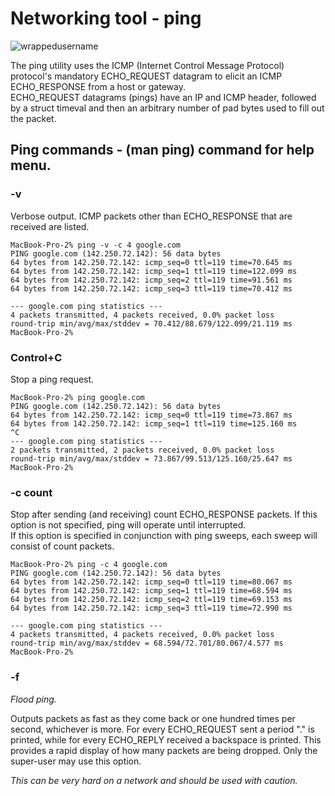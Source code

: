 # Networking tool - ping
<p align="left"> <img src="https://komarev.com/ghpvc/?username=Ping&label=Repository%20views&color=0e75b6&style=flat" alt="wrappedusername" /> </p>

The ping utility uses the ICMP (Internet Control Message Protocol) protocol's mandatory ECHO_REQUEST datagram to elicit an ICMP ECHO_RESPONSE from a host or gateway.  
ECHO_REQUEST datagrams (pings) have an IP and ICMP header, followed by a struct timeval and then an arbitrary number 
of pad bytes used to fill out the packet.
## Ping commands - (man ping) command for help menu.

### -v      
Verbose output.  ICMP packets other than ECHO_RESPONSE that are received are listed.

```Shell
MacBook-Pro-2% ping -v -c 4 google.com
PING google.com (142.250.72.142): 56 data bytes
64 bytes from 142.250.72.142: icmp_seq=0 ttl=119 time=70.645 ms
64 bytes from 142.250.72.142: icmp_seq=1 ttl=119 time=122.099 ms
64 bytes from 142.250.72.142: icmp_seq=2 ttl=119 time=91.561 ms
64 bytes from 142.250.72.142: icmp_seq=3 ttl=119 time=70.412 ms

--- google.com ping statistics ---
4 packets transmitted, 4 packets received, 0.0% packet loss
round-trip min/avg/max/stddev = 70.412/88.679/122.099/21.119 ms
MacBook-Pro-2%
```
             
### Control+C 
Stop a ping request.  

```Shell
MacBook-Pro-2% ping google.com
PING google.com (142.250.72.142): 56 data bytes
64 bytes from 142.250.72.142: icmp_seq=0 ttl=119 time=73.867 ms
64 bytes from 142.250.72.142: icmp_seq=1 ttl=119 time=125.160 ms
^C
--- google.com ping statistics ---
2 packets transmitted, 2 packets received, 0.0% packet loss
round-trip min/avg/max/stddev = 73.867/99.513/125.160/25.647 ms
MacBook-Pro-2% 
```
 ### -c count
 
 Stop after sending (and receiving) count ECHO_RESPONSE packets.
 If this option is not specified, ping will operate until interrupted.  
 If this option is specified in conjunction with ping sweeps, each sweep will consist of count packets.
 
```Shell             
MacBook-Pro-2% ping -c 4 google.com
PING google.com (142.250.72.142): 56 data bytes
64 bytes from 142.250.72.142: icmp_seq=0 ttl=119 time=80.067 ms
64 bytes from 142.250.72.142: icmp_seq=1 ttl=119 time=68.594 ms
64 bytes from 142.250.72.142: icmp_seq=2 ttl=119 time=69.153 ms
64 bytes from 142.250.72.142: icmp_seq=3 ttl=119 time=72.990 ms

--- google.com ping statistics ---
4 packets transmitted, 4 packets received, 0.0% packet loss
round-trip min/avg/max/stddev = 68.594/72.701/80.067/4.577 ms
MacBook-Pro-2% 
```

### -f 

*Flood ping.*  

Outputs packets as fast as they come back or one hundred times per second, whichever is more. For every ECHO_REQUEST sent a period "." is printed, while for every ECHO_REPLY received a backspace is printed. This provides a rapid display of how many packets are being dropped.  Only the super-user may use this option. 

*This can be very hard on a network and should be used with caution.*
